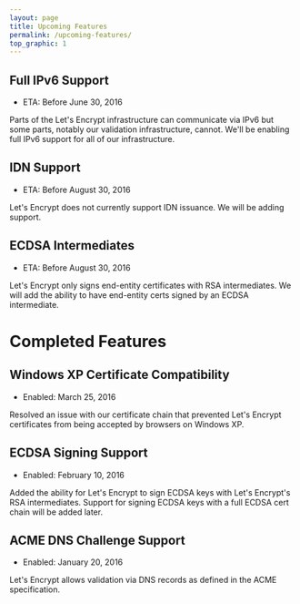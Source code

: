 ```yaml
---
layout: page
title: Upcoming Features
permalink: /upcoming-features/
top_graphic: 1
---
```


## Full IPv6 Support

* ETA: Before June 30, 2016

Parts of the Let's Encrypt infrastructure can communicate via IPv6 but some parts, notably our validation infrastructure, cannot. We'll be enabling full IPv6 support for all of our infrastructure.

## IDN Support

* ETA: Before August 30, 2016

Let's Encrypt does not currently support IDN issuance. We will be adding support.

## ECDSA Intermediates

* ETA: Before August 30, 2016

Let's Encrypt only signs end-entity certificates with RSA intermediates. We will add the ability to have end-entity certs signed by an ECDSA intermediate.

# Completed Features

## Windows XP Certificate Compatibility

* Enabled: March 25, 2016

Resolved an issue with our certificate chain that prevented Let's Encrypt certificates from being accepted by browsers on Windows XP.

## ECDSA Signing Support

* Enabled: February 10, 2016

Added the ability for Let's Encrypt to sign ECDSA keys with Let's Encrypt's RSA intermediates. Support for signing ECDSA keys with a full ECDSA cert chain will be added later.

## ACME DNS Challenge Support

* Enabled: January 20, 2016

Let's Encrypt allows validation via DNS records as defined in the ACME specification.
